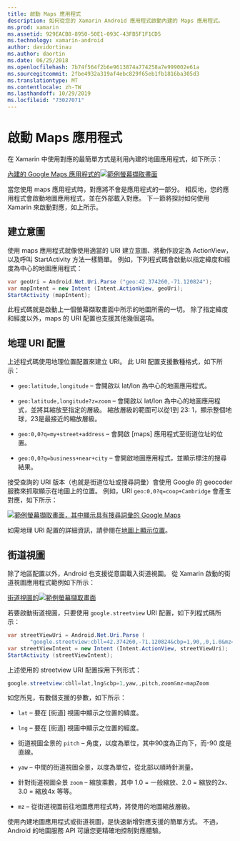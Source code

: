 ```yaml
---
title: 啟動 Maps 應用程式
description: 如何從您的 Xamarin Android 應用程式啟動內建的 Maps 應用程式。
ms.prod: xamarin
ms.assetid: 929EACB8-8950-50E1-093C-43FB5F1F1CD5
ms.technology: xamarin-android
author: davidortinau
ms.author: daortin
ms.date: 06/25/2018
ms.openlocfilehash: 7b74f564f2b6e9613874a774258a7e999002e61a
ms.sourcegitcommit: 2fbe4932a319af4ebc829f65eb1fb1816ba305d3
ms.translationtype: MT
ms.contentlocale: zh-TW
ms.lasthandoff: 10/29/2019
ms.locfileid: "73027071"
---
```

# <a name="launching-the-maps-application"></a>啟動 Maps 應用程式

在 Xamarin 中使用對應的最簡單方式是利用內建的地圖應用程式，如下所示：

[內建的 Google Maps 應用程式的![範例螢幕擷取畫面](maps-application-images/01-mapsapplication.png)](maps-application-images/01-mapsapplication.png#lightbox)

當您使用 maps 應用程式時，對應將不會是應用程式的一部分。 相反地，您的應用程式會啟動地圖應用程式，並在外部載入對應。 下一節將探討如何使用 Xamarin 來啟動對應，如上所示。

## <a name="creating-the-intent"></a>建立意圖

使用 maps 應用程式就像使用適當的 URI 建立意圖、將動作設定為 ActionView，以及呼叫 StartActivity 方法一樣簡單。 例如，下列程式碼會啟動以指定緯度和經度為中心的地圖應用程式：

```csharp
var geoUri = Android.Net.Uri.Parse ("geo:42.374260,-71.120824");
var mapIntent = new Intent (Intent.ActionView, geoUri);
StartActivity (mapIntent);
```

此程式碼就是啟動上一個螢幕擷取畫面中所示的地圖所需的一切。 除了指定緯度和經度以外，maps 的 URI 配置也支援其他幾個選項。

## <a name="geo-uri-scheme"></a>地理 URI 配置

上述程式碼使用地理位置配置來建立 URI。 此 URI 配置支援數種格式，如下所示：

- `geo:latitude,longitude` &ndash; 會開啟以 lat/lon 為中心的地圖應用程式。 

- `geo:latitude,longitude?z=zoom` &ndash; 會開啟以 lat/lon 為中心的地圖應用程式，並將其縮放至指定的層級。 縮放層級的範圍可以從1到 23: 1，顯示整個地球，23是最接近的縮放層級。

- `geo:0,0?q=my+street+address` &ndash; 會開啟 [maps] 應用程式至街道位址的位置。 

- `geo:0,0?q=business+near+city` &ndash; 會開啟地圖應用程式，並顯示標注的搜尋結果。 

接受查詢的 URI 版本（也就是街道位址或搜尋詞彙）會使用 Google 的 geocoder 服務來抓取顯示在地圖上的位置。 例如，URI `geo:0,0?q=coop+Cambridge` 會產生對應，如下所示：

[![範例螢幕擷取畫面，其中顯示具有搜尋詞彙的 Google Maps](maps-application-images/02-mapsearch.png)](maps-application-images/02-mapsearch.png#lightbox)

如需地理 URI 配置的詳細資訊，請參閱在[地圖上顯示位置](https://developer.android.com/guide/components/intents-common.html#Maps)。

## <a name="street-view"></a>街道視圖

除了地區配置以外，Android 也支援從意圖載入街道視圖。 從 Xamarin 啟動的街道視圖應用程式範例如下所示：

[街道視圖的![範例螢幕擷取畫面](maps-application-images/03-streetview.png)](maps-application-images/03-streetview.png#lightbox)

若要啟動街道視圖，只要使用 `google.streetview` URI 配置，如下列程式碼所示：

```csharp
var streetViewUri = Android.Net.Uri.Parse (
       "google.streetview:cbll=42.374260,-71.120824&cbp=1,90,,0,1.0&mz=20");  
var streetViewIntent = new Intent (Intent.ActionView, streetViewUri);  
StartActivity (streetViewIntent);
```

上述使用的 streetview URI 配置採用下列形式：

```csharp
google.streetview:cbll=lat,lng&cbp=1,yaw,,pitch,zoom&mz=mapZoom
```

如您所見，有數個支援的參數，如下所示：

- `lat` &ndash; 要在 [街道] 視圖中顯示之位置的緯度。

- `lng` &ndash; 要在 [街道] 視圖中顯示之位置的經度。

- 街道視圖全景的 `pitch` &ndash; 角度，以度為單位，其中90度為正向下，而-90 度是直線。

- `yaw` &ndash; 中間的街道視圖全景，以度為單位，從北部以順時針測量。

- 針對街道視圖全景 `zoom` &ndash; 縮放乘數，其中 1.0 = 一般縮放、2.0 = 縮放的2x、3.0 = 縮放4x 等等。

- `mz` &ndash; 從街道視圖前往地圖應用程式時，將使用的地圖縮放層級。

使用內建地圖應用程式或街道視圖，是快速新增對應支援的簡單方式。 不過，Android 的地圖服務 API 可讓您更精確地控制對應體驗。
